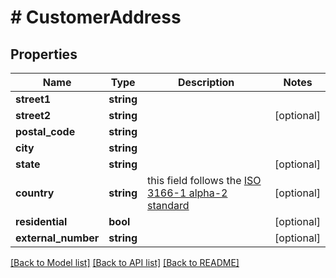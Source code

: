 # # CustomerAddress

## Properties

Name | Type | Description | Notes
------------ | ------------- | ------------- | -------------
**street1** | **string** |  |
**street2** | **string** |  | [optional]
**postal_code** | **string** |  |
**city** | **string** |  |
**state** | **string** |  | [optional]
**country** | **string** | this field follows the [ISO 3166-1 alpha-2 standard](https://en.wikipedia.org/wiki/ISO_3166-1_alpha-2) | [optional]
**residential** | **bool** |  | [optional]
**external_number** | **string** |  | [optional]

[[Back to Model list]](../../README.md#models) [[Back to API list]](../../README.md#endpoints) [[Back to README]](../../README.md)
